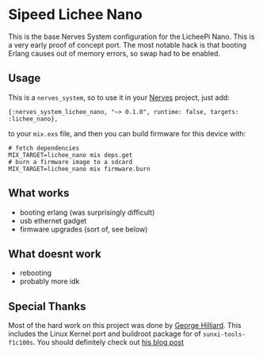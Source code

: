 # Sipeed Lichee Nano

This is the base Nerves System configuration for the LicheePi Nano. This is a
very early proof of concept port. The most notable hack is that booting
Erlang causes out of memory errors, so swap had to be enabled.

## Usage

This is a `nerves_system`, so to use it in your
[Nerves](https://hexdocs.pm/nerves/getting-started.html) project, just
add: 

```
{:nerves_system_lichee_nano, "~> 0.1.0", runtime: false, targets: :lichee_nano},
```

to your `mix.exs` file, and then you can build firmware for this device with:

```
# fetch dependencies
MIX_TARGET=lichee_nano mix deps.get
# burn a firmware image to a sdcard
MIX_TARGET=lichee_nano mix firmware.burn
```

## What works

* booting erlang (was surprisingly difficult)
* usb ethernet gadget
* firmware upgrades (sort of, see below)

## What doesnt work

* rebooting
* probably more idk

## Special Thanks

Most of the hard work on this project was done by
[George Hilliard](https://github.com/thirtythreeforty). This includes the
Linux Kernel port and buildroot package for of `sunxi-tools-f1c100s`.
You should definitely check out
[his blog post](https://www.thirtythreeforty.net/posts/2019/12/my-business-card-runs-linux/)